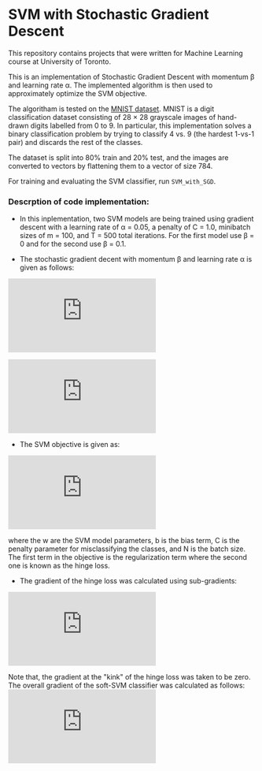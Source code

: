# SVM with Stochastic Gradient Descent
This repository contains projects that were written for Machine Learning course at University of Toronto.

This is an implementation of Stochastic Gradient Descent with momentum β and learning rate α. The implemented algorithm is then used to approximately optimize the SVM objective.

The algoritham is tested on the [MNIST dataset](http://yann.lecun.com/exdb/mnist/). MNIST is a digit classification dataset consisting of 28 × 28 grayscale images of hand-drawn digits labelled from 0 to 9. In particular, this implementation solves a binary classification problem by trying to classify 4 vs. 9 (the hardest 1-vs-1 pair) and discards the rest of the classes. 

The dataset is split into 80% train and 20% test, and the images are converted to vectors by flattening them to a vector of size 784.

For training and evaluating the SVM classifier, run `SVM_with_SGD`.

### Descrption of code implementation:

* In this inplementation, two SVM models are being trained using gradient descent with a learning rate of α = 0.05, a penalty of C = 1.0, minibatch sizes of m = 100, and T = 500 total iterations. For the first model use β = 0 and for the second use β = 0.1.

* The stochastic gradient decent with momentum β and learning rate α is given as follows:

![eq0](https://latex.codecogs.com/gif.latex?v_%7Bt&plus;1%7D%20%3D%20%5Cbeta%20v_t%20&plus;%20%5Cnabla%20L%28w_t%29)

![eq1](https://latex.codecogs.com/gif.latex?%24%24x_%7Bt&plus;1%7D%20%3D%20x_t%20-%20%5Calpha%20v_%7Bt&plus;1%7D%24%24)

* The SVM objective is given as:

![eq2](https://latex.codecogs.com/gif.latex?%5Ctextbf%7Bw%7D%5E%7B*%7D%2C%20b%5E%7B*%7D%20%3D%20%5Carg%5Cmin%20%5Cfrac%7B1%7D%7B2%7D%7C%7C%5Ctextbf%7Bw%7D%7C%7C%5E2%20&plus;%20%5Cfrac%7BC%7D%7BN%7D%5Csum_%7Bi%20%3D1%7D%5EN%20%5Cmax%20%5CBig%28%201%20-%20y%5E%7B%28i%29%7D%28%5Ctextbf%7Bw%7D%5E%7BT%7D%20%5Ctextbf%7Bx%7D%5E%7B%28i%29%7D%20&plus;%20b%29%2C%200%20%5CBig%29)

where the w are the SVM model parameters, b is the bias term, C is the penalty parameter for misclassifying the classes, and N is the batch size. The first term in the objective is the regularization term where the second one is known as the hinge loss.

* The gradient of the hinge loss was calculated using sub-gradients:

![eq3](https://latex.codecogs.com/gif.latex?%5Cnabla_w%20Hinge%20Loss%20%3D%5Cleft%5C%7B%5Cbegin%7Bmatrix%7D%20-y%5E%7B%28i%29%7D%20%5Ctextbf%7Bx%7D%5E%7B%28i%29%7D%2C%20%26%20y%5E%7B%28i%29%7D%28%5Ctextbf%7Bw%7D%5ET%20%5Ctextbf%7Bx%7D%5E%7B%28i%29%7D%20&plus;%20b%29%20%3C%201%5C%5C%200%2C%20%26%20y%5E%7B%28i%29%7D%28%5Ctextbf%7Bw%7D%5ET%20%5Ctextbf%7Bx%7D%5E%7B%28i%29%7D%20&plus;%20b%29%20%5Cgeq%201%20%5Cend%7Bmatrix%7D%5Cright.)

Note that, the gradient at the "kink" of the hinge loss was taken to be zero. The overall gradient of the soft-SVM classifier was calculated as follows: ![eq4](https://latex.codecogs.com/gif.latex?%5Cnabla_w%20L%20%3D%20%5Ctextbf%7Bw%7D%20-%20%5Cfrac%7BC%7D%7BN%7D%20%5Csum_%7Bi%3D1%7D%5E%7BN%7D%20y%5E%7B%28i%29%7D%20%5Ctextbf%7Bx%7D%5E%7B%28i%29%7D)
